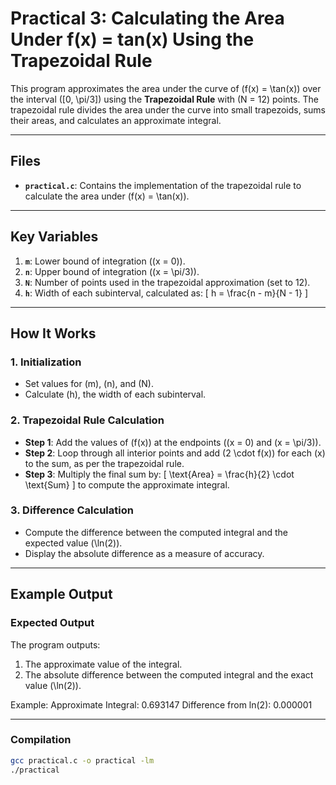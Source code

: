 # Practical 3: Calculating the Area Under f(x) = tan(x) Using the Trapezoidal Rule

This program approximates the area under the curve of \(f(x) = \tan(x)\) over the interval \([0, \pi/3]\) using the **Trapezoidal Rule** with \(N = 12\) points. The trapezoidal rule divides the area under the curve into small trapezoids, sums their areas, and calculates an approximate integral.

---

## Files

- **`practical.c`**: Contains the implementation of the trapezoidal rule to calculate the area under \(f(x) = \tan(x)\).

---

## Key Variables

1. **`m`**: Lower bound of integration (\(x = 0\)).
2. **`n`**: Upper bound of integration (\(x = \pi/3\)).
3. **`N`**: Number of points used in the trapezoidal approximation (set to 12).
4. **`h`**: Width of each subinterval, calculated as:
   \[
   h = \frac{n - m}{N - 1}
   \]

---

## How It Works

### 1. **Initialization**
- Set values for \(m\), \(n\), and \(N\).
- Calculate \(h\), the width of each subinterval.

### 2. **Trapezoidal Rule Calculation**
- **Step 1**: Add the values of \(f(x)\) at the endpoints (\(x = 0\) and \(x = \pi/3\)).
- **Step 2**: Loop through all interior points and add \(2 \cdot f(x)\) for each \(x\) to the sum, as per the trapezoidal rule.
- **Step 3**: Multiply the final sum by:
  \[
  \text{Area} = \frac{h}{2} \cdot \text{Sum}
  \]
  to compute the approximate integral.

### 3. **Difference Calculation**
- Compute the difference between the computed integral and the expected value \(\ln(2)\).
- Display the absolute difference as a measure of accuracy.

---

## Example Output

### Expected Output
The program outputs:
1. The approximate value of the integral.
2. The absolute difference between the computed integral and the exact value \(\ln(2)\).

Example:
Approximate Integral: 0.693147 Difference from ln(2): 0.000001


---

### Compilation
```bash
gcc practical.c -o practical -lm
./practical

